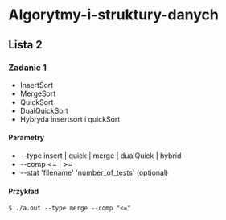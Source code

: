 # Algorytmy-i-struktury-danych
## Lista 2

### Zadanie 1
- InsertSort
- MergeSort
- QuickSort
- DualQuickSort
- Hybryda insertsort i quickSort

#### Parametry
- --type insert | quick | merge | dualQuick | hybrid
- --comp <= | >=
- --stat 'filename' 'number_of_tests' (optional)

#### Przykład

```Shell
$ ./a.out --type merge --comp "<="
```
